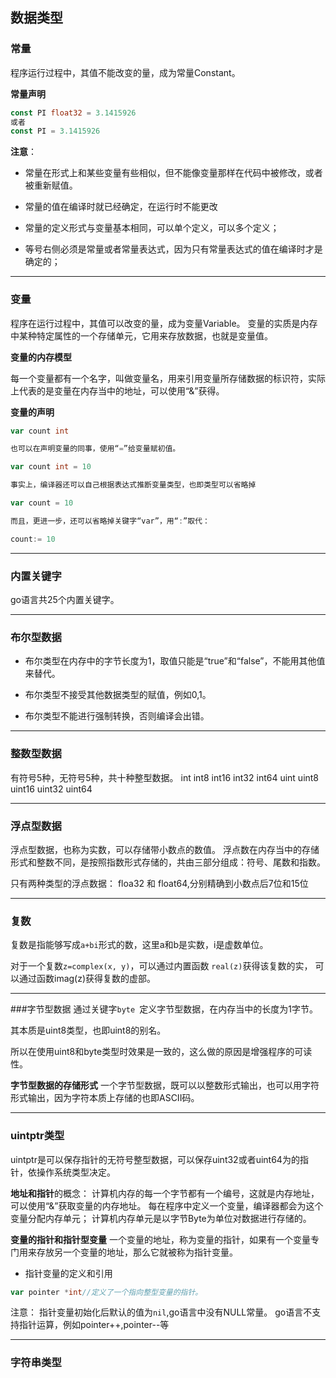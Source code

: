 ## 数据类型

### 常量
程序运行过程中，其值不能改变的量，成为常量Constant。

**常量声明**
```go
const PI float32 = 3.1415926
或者
const PI = 3.1415926
```


**注意**：
- 常量在形式上和某些变量有些相似，但不能像变量那样在代码中被修改，或者被重新赋值。

- 常量的值在编译时就已经确定，在运行时不能更改

- 常量的定义形式与变量基本相同，可以单个定义，可以多个定义；

- 等号右侧必须是常量或者常量表达式，因为只有常量表达式的值在编译时才是确定的；

----

### 变量
程序在运行过程中，其值可以改变的量，成为变量Variable。
变量的实质是内存中某种特定属性的一个存储单元，它用来存放数据，也就是变量值。


**变量的内存模型**

每一个变量都有一个名字，叫做变量名，用来引用变量所存储数据的标识符，实际上代表的是变量在内存当中的地址，可以使用“&”获得。

**变量的声明**

```go
var count int

也可以在声明变量的同事，使用“=”给变量赋初值。

var count int = 10

事实上，编译器还可以自己根据表达式推断变量类型，也即类型可以省略掉

var count = 10

而且，更进一步，还可以省略掉关键字“var”，用“:”取代：

count:= 10
```

----

### 内置关键字
go语言共25个内置关键字。

----
### 布尔型数据
- 布尔类型在内存中的字节长度为1，取值只能是“true”和“false”，不能用其他值来替代。

- 布尔类型不接受其他数据类型的赋值，例如0,1。

- 布尔类型不能进行强制转换，否则编译会出错。


----

### 整数型数据
有符号5种，无符号5种，共十种整型数据。
int
int8
int16
int32
int64
uint
uint8
uint16
uint32
uint64

----

### 浮点型数据
浮点型数据，也称为实数，可以存储带小数点的数值。
浮点数在内存当中的存储形式和整数不同，是按照指数形式存储的，共由三部分组成：符号、尾数和指数。

只有两种类型的浮点数据：
floa32 和 float64,分别精确到小数点后7位和15位

----

### 复数
复数是指能够写成`a+bi`形式的数，这里a和b是实数，i是虚数单位。

对于一个复数`z=complex(x, y)`，可以通过内置函数 `real(z)`获得该复数的实，
可以通过函数imag(z)获得复数的虚部。

----

###字节型数据
通过关键字`byte `定义字节型数据，在内存当中的长度为1字节。

其本质是uint8类型，也即uint8的别名。

所以在使用uint8和byte类型时效果是一致的，这么做的原因是增强程序的可读性。

**字节型数据的存储形式**
一个字节型数据，既可以以整数形式输出，也可以用字符形式输出，因为字符本质上存储的也即ASCII码。


----

### uintptr类型
uintptr是可以保存指针的无符号整型数据，可以保存uint32或者uint64为的指针，依操作系统类型决定。

**地址和指针**的概念：
计算机内存的每一个字节都有一个编号，这就是内存地址，可以使用“&”获取变量的内存地址。
每在程序中定义一个变量，编译器都会为这个变量分配内存单元；
计算机内存单元是以字节Byte为单位对数据进行存储的。


**变量的指针和指针型变量**
一个变量的地址，称为变量的指针，如果有一个变量专门用来存放另一个变量的地址，那么它就被称为指针变量。


- 指针变量的定义和引用
```go
var pointer *int//定义了一个指向整型变量的指针。
```

注意：
指针变量初始化后默认的值为`nil`,go语言中没有NULL常量。
go语言不支持指针运算，例如pointer++,pointer--等

----

### 字符串类型
























































































